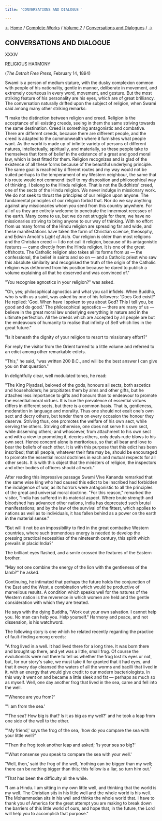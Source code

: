 ```yaml
---
title: 'CONVERSATIONS AND DIALOGUE '

---
```

<div>

[←](taa_xxxiii.htm) [Home](../../../index.htm) /
[Complete-Works](../../complete_works.htm) / [Volume
7](../volume_7_contents.htm) / [Conversations and
Dialogues](conversations_and_dialogues_contents.htm) / [→](tdt_xxxv.htm)

  

## CONVERSATIONS AND DIALOGUE

XXXIV

RELIGIOUS HARMONY

(*The Detroit Free Press*, February 14, 1894)

Swami is a person of medium stature, with the dusky complexion common
with people of his nationality, gentle in manner, deliberate in
movement, and extremely courteous in every word, movement, and gesture.
But the most striking feature of his personality are his eyes, which are
of great brilliancy. The conversation naturally drifted upon the subject
of religion, when Swami said among many other striking remarks:

"I make the distinction between religion and creed. Religion is the
acceptance of all existing creeds, seeing in them the same striving
towards the same destination. Creed is something antagonistic and
combative. There are different creeds, because there are different
people, and the creed is adapted to the commonwealth where it furnishes
what people want. As the world is made up of infinite variety of persons
of different natures, intellectually, spiritually, and materially, so
these people take to themselves that form of belief in the existence of
a great and good moral law, which is best fitted for them. Religion
recognizes and is glad of the existence of all these forms because of
the beautiful underlying principle. The same goal is reached by
different routes and my way would not be suited perhaps to the
temperament of my Western neighbour, the same that his route would not
commend itself to my disposition and philosophical way of thinking. I
belong to the Hindu religion. That is not the Buddhists' creed, one of
the sects of the Hindu religion. We never indulge in missionary work. We
do not seek to thrust the principles of our religion upon anyone. The
fundamental principles of our religion forbid that. Nor do we say
anything against any missionaries whom you send from this country
anywhere. For all of us they are entirely welcome to penetrate the
innermost recesses of the earth. Many come to us, but we do not struggle
for them; we have no missionaries striving to bring anyone to our way of
thinking. With no effort from us many forms of the Hindu religion are
spreading far and wide, and these manifestations have taken the form of
Christian science, theosophy, and Edwin Arnold's *Light of Asia*. Our
religion is older than most religions and the Christian creed — I do not
call it religion, because of its antagonistic features — came directly
from the Hindu religion. It is one of the great offshoots. The Catholic
religion also takes all its forms from us — the confessional, the belief
in saints and so on — and a Catholic priest who saw this absolute
similarity and recognised the truth of the origin of the Catholic
religion was dethroned from his position because he dared to publish a
volume explaining all that he observed and was convinced of."

"You recognise agnostics in your religion?" was asked.

"Oh, yes; philosophical agnostics and what you call infidels. When
Buddha, who is with us a saint, was asked by one of his followers: 'Does
God exist?' He replied: 'God. When have I spoken to you about God? This
I tell you, be good and do good.' The philosophical agnostics — there
are many of us — believe in the great moral law underlying everything in
nature and in the ultimate perfection. All the creeds which are accepted
by all people are but the endeavours of humanity to realise that
infinity of Self which lies in the great future."

"Is it beneath the dignity of your religion to resort to missionary
effort?"

For reply the visitor from the Orient turned to a little volume and
referred to an edict among other remarkable edicts.

"This," he said, "was written 200 B.C., and will be the best answer I
can give you on that question."

In delightfully clear, well modulated tones, he read:

"The King Piyadasi, beloved of the gods, honours all sects, both
ascetics and householders; he propitiates them by alms and other gifts,
but he attaches less importance to gifts and honours than to endeavour
to promote the essential moral virtues. It is true the prevalence of
essential virtues differs in different sects, but there is a common
basis. That is, gentleness, moderation in language and morality. Thus
one should not exalt one's own sect and decry others, but tender them on
every occasion the honour they deserve. Striving thus, one promotes the
welfare of his own sect, while serving the others. Striving otherwise,
one does not serve his own sect, while disserving others; and whosoever,
from attachment to his own sect and with a view to promoting it, decries
others, only deals rude blows to his own sect. Hence concord alone is
meritorious, so that all bear and love to bear the beliefs of each
other. It is with this purpose that this edict has been inscribed; that
all people, whatever their fate may be, should be encouraged to promote
the essential moral doctrines in each and mutual respects for all other
sects. It is with this object that the ministers of religion, the
inspectors and other bodies of officers should all work."

After reading this impressive passage Swami Vive Kananda remarked that
the same wise king who had caused this edict to be inscribed had
forbidden the indulgence of war, as its horrors were antagonistic to all
the principles of the great and universal moral doctrine. "For this
reason," remarked the visitor, "India has suffered in its material
aspect. Where brute strength and bloodshed has advanced other nations,
India has deprecated such brutal manifestations; and by the law of the
survival of the fittest, which applies to nations as well as to
individuals, it has fallen behind as a power on the earth in the
material sense."

"But will it not be an impossibility to find in the great combative
Western countries, where such tremendous energy is needed to develop the
pressing practical necessities of the nineteenth century, this spirit
which prevails in placid India?"

The brilliant eyes flashed, and a smile crossed the features of the
Eastern brother.

"May not one combine the energy of the lion with the gentleness of the
lamb?" he asked.

Continuing, he intimated that perhaps the future holds the conjunction
of the East and the West, a combination which would be productive of
marvellous results. A condition which speaks well for the natures of the
Western nation is the reverence in which women are held and the gentle
consideration with which they are treated.

He says with the dying Buddha, "Work out your own salvation. I cannot
help you. No man can help you. Help yourself." Harmony and peace, and
not dissension, is his watchword.

The following story is one which he related recently regarding the
practice of fault-finding among creeds:

"A frog lived in a well. It had lived there for a long time. It was born
there and brought up there, and yet was a little, small frog. Of course
the evolutionists were not there to tell us whether the frog lost its
eyes or not, but, for our story's sake, we must take it for granted that
it had eyes, and that it every day cleansed the waters of all the worms
and bacilli that lived in it, with an energy that would give credit to
our modern bacteriologists. In this way it went on and became a little
sleek and fat — perhaps as much so as myself. Well, one day another frog
that lived in the sea, came and fell into the well.

"'Whence are you from?'

"'I am from the sea.'

"'The sea? How big is that? Is it as big as my well?' and he took a leap
from one side of the well to the other.

"'My friend,' says the frog of the sea, 'how do you compare the sea with
your little well?'

"'Then the frog took another leap and asked; 'Is your sea so big?'

"'What nonsense you speak to compare the sea with your well.'

"Well, then,' said the frog of the well, 'nothing can be bigger than my
well; there can be nothing bigger than this; this fellow is a liar, so
turn him out.'

"That has been the difficulty all the while.

"I am a Hindu. I am sitting in my own little well, and thinking that the
world is my well. The Christian sits in his little well and the whole
world is his well. The Mohammedan sits in his well and thinks the whole
world that. I have to thank you of America for the great attempt you are
making to break down the barriers of this little world of ours, and hope
that, in the future, the Lord will help you to accomplish that purpose."

</div>
